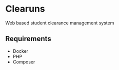 # Clearuns

Web based student clearance management system

## Requirements
- Docker
- PHP
- Composer
